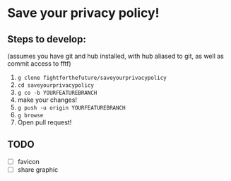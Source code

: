 # Save your privacy policy!

## Steps to develop:

(assumes you have git and hub installed, with hub aliased to git, as well as
commit access to fftf)

1. `g clone fightforthefuture/saveyourprivacypolicy`
2. `cd saveyourprivacypolicy`
3. `g co -b YOURFEATUREBRANCH`
4. make your changes!
5. `g push -u origin YOURFEATUREBRANCH`
6. `g browse`
7. Open pull request!

## TODO

- [ ] favicon
- [ ] share graphic

